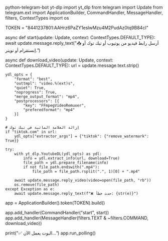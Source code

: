python-telegram-bot
yt-dlp
import yt_dlp
from telegram import Update
from telegram.ext import ApplicationBuilder, CommandHandler, MessageHandler, filters, ContextTypes
import os

TOKEN = "8441237801:AAHrz6PaZY1eslwMzu4M2PudAz0tq9B84cI"

async def start(update: Update, context: ContextTypes.DEFAULT_TYPE):
    await update.message.reply_text("📥 أرسل رابط فيديو من يوتيوب أو تيك توك أو إنستقرام أو تويتر.")

async def download_video(update: Update, context: ContextTypes.DEFAULT_TYPE):
    url = update.message.text.strip()

    ydl_opts = {
        "format": "best",
        "outtmpl": "video.%(ext)s",
        "quiet": True,
        "noprogress": True,
        "merge_output_format": "mp4",
        "postprocessors": [{
            "key": "FFmpegVideoRemuxer",
            "preferedformat": "mp4"
        }]
    }

    # إزالة العلامة المائية في تيك توك
    if "tiktok.com" in url:
        ydl_opts["extractor_args"] = {"tiktok": {"remove_watermark": True}}

    try:
        with yt_dlp.YoutubeDL(ydl_opts) as ydl:
            info = ydl.extract_info(url, download=True)
            file_path = ydl.prepare_filename(info)
            if not file_path.endswith(".mp4"):
                file_path = file_path.rsplit(".", 1)[0] + ".mp4"

        await update.message.reply_video(video=open(file_path, "rb"))
        os.remove(file_path)
    except Exception as e:
        await update.message.reply_text(f"❌ حدث خطأ: {str(e)}")

app = ApplicationBuilder().token(TOKEN).build()

app.add_handler(CommandHandler("start", start))
app.add_handler(MessageHandler(filters.TEXT & ~filters.COMMAND, download_video))

print("✅ البوت يعمل الآن...")
app.run_polling()

